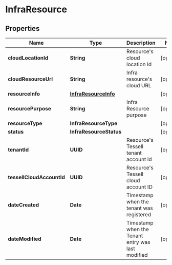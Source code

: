 

# InfraResource


## Properties

Name | Type | Description | Notes
------------ | ------------- | ------------- | -------------
**cloudLocationId** | **String** | Resource&#39;s  cloud location Id |  [optional]
**cloudResourceUrl** | **String** | Infra resource&#39;s cloud URL |  [optional]
**resourceInfo** | [**InfraResourceInfo**](InfraResourceInfo.md) |  |  [optional]
**resourcePurpose** | **String** | Infra Resource purpose |  [optional]
**resourceType** | **InfraResourceType** |  |  [optional]
**status** | **InfraResourceStatus** |  |  [optional]
**tenantId** | **UUID** | Resource&#39;s Tessell tenant account id |  [optional]
**tessellCloudAccountId** | **UUID** | Resource&#39;s Tessell cloud account ID |  [optional]
**dateCreated** | **Date** | Timestamp when the tenant was registered |  [optional]
**dateModified** | **Date** | Timestamp when the Tenant entry was last modified |  [optional]



